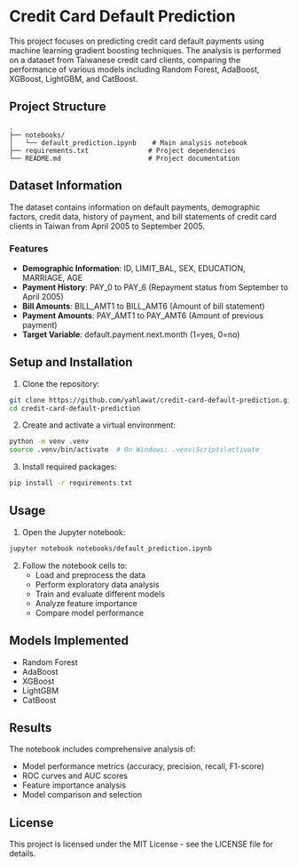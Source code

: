 # Credit Card Default Prediction

This project focuses on predicting credit card default payments using machine learning gradient boosting techniques. The analysis is performed on a dataset from Taiwanese credit card clients, comparing the performance of various models including Random Forest, AdaBoost, XGBoost, LightGBM, and CatBoost.

## Project Structure

```
.
├── notebooks/
│   └── default_prediction.ipynb    # Main analysis notebook
├── requirements.txt               # Project dependencies
└── README.md                      # Project documentation
```

## Dataset Information

The dataset contains information on default payments, demographic factors, credit data, history of payment, and bill statements of credit card clients in Taiwan from April 2005 to September 2005.

### Features
- **Demographic Information**: ID, LIMIT_BAL, SEX, EDUCATION, MARRIAGE, AGE
- **Payment History**: PAY_0 to PAY_6 (Repayment status from September to April 2005)
- **Bill Amounts**: BILL_AMT1 to BILL_AMT6 (Amount of bill statement)
- **Payment Amounts**: PAY_AMT1 to PAY_AMT6 (Amount of previous payment)
- **Target Variable**: default.payment.next.month (1=yes, 0=no)

## Setup and Installation

1. Clone the repository:
```bash
git clone https://github.com/yahlawat/credit-card-default-prediction.git
cd credit-card-default-prediction
```

2. Create and activate a virtual environment:
```bash
python -m venv .venv
source .venv/bin/activate  # On Windows: .venv\Scripts\activate
```

3. Install required packages:
```bash
pip install -r requirements.txt
```

## Usage

1. Open the Jupyter notebook:
```bash
jupyter notebook notebooks/default_prediction.ipynb
```

2. Follow the notebook cells to:
   - Load and preprocess the data
   - Perform exploratory data analysis
   - Train and evaluate different models
   - Analyze feature importance
   - Compare model performance

## Models Implemented

- Random Forest
- AdaBoost
- XGBoost
- LightGBM
- CatBoost

## Results

The notebook includes comprehensive analysis of:
- Model performance metrics (accuracy, precision, recall, F1-score)
- ROC curves and AUC scores
- Feature importance analysis
- Model comparison and selection

## License

This project is licensed under the MIT License - see the LICENSE file for details. 